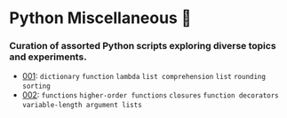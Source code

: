 # Python Miscellaneous 🐍

### Curation of assorted Python scripts exploring diverse topics and experiments.

- [001](./src/001.py): `dictionary` `function` `lambda` `list comprehension` `list` `rounding` `sorting`
- [002](./src/002.py): `functions` `higher-order functions` `closures` `function decorators` `variable-length argument lists`
